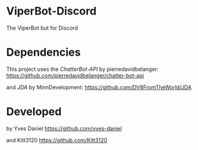 # ViperBot-Discord
The ViperBot but for Discord


# Dependencies
This project uses the *ChatterBot-API* by pierredavidbelanger: https://github.com/pierredavidbelanger/chatter-bot-api

and *JDA* by MinnDevelopment: https://github.com/DV8FromTheWorld/JDA

# Developed
by Yves Daniel https://github.com/yves-daniel

and Kitt3120 https://github.com/Kitt3120
